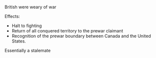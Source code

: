 
British were weary of war

Effects:
- Halt to fighting
- Return of all conquered territory to the prewar claimant
- Recognition of the prewar boundary between Canada and the United States.

Essentially a stalemate

